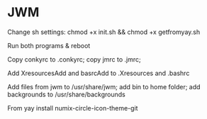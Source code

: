 # JWM
Change sh settings: chmod +x init.sh && chmod +x getfromyay.sh

Run both programs  & reboot

Copy conkyrc to .conkyrc; copy jmrc to .jmrc;

Add XresourcesAdd and basrcAdd to .Xresources and .bashrc

Add files from jwm to /usr/share/jwm; add bin to home folder; add backgrounds to /usr/share/backgrounds

From yay install numix-circle-icon-theme-git
